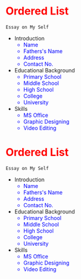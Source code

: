 <!DOCTYPE html>
<html lang="en">
<head>
	<meta charset="utf-8">
	<title>Orderd List</title>
</head>
<body>
	<h1 style="color:Red;">Ordered List</h1>
<div>

	Essay on My Self
<ul>
	<li>Introduction
		<ul style="color:Blue;">
			<li>Name</li>
			<li>Fathers's Name</li>
			<li>Address</li>
			<li>Contact No.</li>
		</ul>
		</li>
	<li>Educational Background
		<ul style="color:Blue;">
			<li>Primary School</li>
			<li>Middle School</li>
			<li>High School</li>
			<li>College</li>
			<li>University</li>
		</ul>
		</li>
	<li>Skills
		<ul style="color:Blue;">
			<li>MS Office</li>
			<li>Graphic Designing</li>
			<li>Video Editing</li>
		</ul>
		</li>
</ul><!DOCTYPE html>
<html lang="en">
<head>
	<meta charset="utf-8">
	<title>Orderd List</title>
</head>
<body>
	<h1 style="color:Red;">Ordered List</h1>
<div>

	Essay on My Self
<ul>
	<li>Introduction
		<ul style="color:Blue;">
			<li>Name</li>
			<li>Fathers's Name</li>
			<li>Address</li>
			<li>Contact No.</li>
		</ul>
		</li>
	<li>Educational Background
		<ul style="color:Blue;">
			<li>Primary School</li>
			<li>Middle School</li>
			<li>High School</li>
			<li>College</li>
			<li>University</li>
		</ul>
		</li>
	<li>Skills
		<ul style="color:Blue;">
			<li>MS Office</li>
			<li>Graphic Designing</li>
			<li>Video Editing</li>
		</ul>
		</li>
</ul>